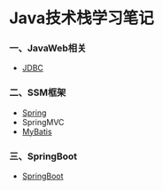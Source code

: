 # Java技术栈学习笔记

### 一、JavaWeb相关

- [JDBC](https://github.com/ChrisQT/JavaNotes/blob/master/JDBC%2BMyBatis.md)

### 二、SSM框架

- [Spring](https://github.com/ChrisQT/JavaNotes/blob/master/Spring.md)
- SpringMVC
- [MyBatis](https://github.com/ChrisQT/JavaNotes/blob/master/JDBC%2BMyBatis.md)

### 三、SpringBoot

- [SpringBoot](https://github.com/ChrisQT/JavaNotes/blob/master/SpringBoot.md)

